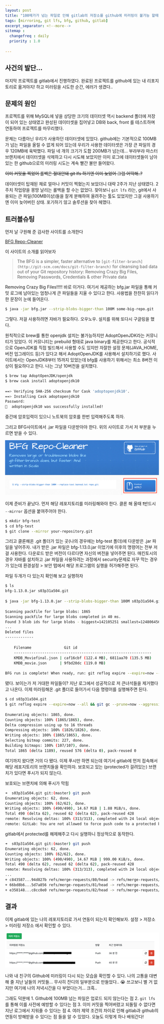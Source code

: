 ```yaml
---
layout: post
title: "100메가가 넘는 파일로 인해 gitlab의 저장소를 github에 미러링이 불가능 할때"
tags: [mirroring, git lfs, bfg, github, gitlab]
excerpt_separator: <!--more-->
sitemap :
  changefreq : daily
  priority : 1.0

---
```


## 사건의 발단...

마지막 프로젝트를 gitlab에서 진행하였다. 완료된 프로젝트를 github에 있는 내 리포지토리로 옮겨야지! 하고 미러링을 시도한 순간, 에러가 생겼다..  

<!--more-->

## 문제의 원인

프로젝트를 위해 MySQL에 넣을 상당한 크기의 데이터셋 역시 backend 폴더에 저장이 되어 있는 상태였고 완성된 데이터셋을 집어넣고 DB와 back, front 를 테스트하며 연동하여 프로젝트를 마무리했다.

문제는 다름아닌 우리가 사용하던 데이터셋에 있었다. github에는 기본적으로 100MB가 넘는 파일을 올릴 수 없게 되어 있는데 우리가 사용한 데이터셋은 가장 큰 파일의 경우 120MB에 육박했다. 파일 네 개의 크기가 도합 200MB가 넘는데... 부랴부랴 마스터 브랜치에서 데이터셋을 삭제하고 다시 시도해 보았지만 이미 로그에 데이터셋들이 남아있는 한 github으로의 미러링 시도는 계속 빨간 불만 들어왔다.

~~이미 커밋을 찍었어   롤백은 절대안돼   git lfs 하기엔 이미 늦었어   그럼 어떡해..?~~

데이터셋이 탑재된 채로 얼마나 커밋이 찍혔는지 보았더니 대략 2주가 지난 상태였다. 2주치 작업량을 몽땅 날리는 롤백을 할 수는 없었다. 찾아보니 `git lfs` 라는, git에서 사용되는 큰 파일(100MB이상)들을 잘게 분해하여 올려주는 툴도 있었지만 그걸 사용하기엔 이미 늦어버린 상태. 포기하기 않고 솔루션을 찾아 헤맸다.

## 트러블슈팅

먼저 날 구원해 준 감사한 사이트를 소개한다

[BFG Repo-Cleaner](https://rtyley.github.io/bfg-repo-cleaner/)

이 사이트의 소개를 읽어보자

> The BFG is a simpler, faster alternative to `[git-filter-branch](http://git-scm.com/docs/git-filter-branch)` for cleansing bad data out of your Git repository history: Removing Crazy Big Files, Removing Passwords, Credentials & other Private data

Removing Crazy Big Files!!!!! 바로 이거다. 여기서 제공하는 bfg.jar 파일을 통해 커밋 로그에 남아있는 엄청나게 큰 파일들을 지울 수 있다고 한다. 사용법을 찬찬히 읽다가 한 문장이 눈에 들어온다.

```bash
$ java -jar bfg.jar --strip-blobs-bigger-than 100M some-big-repo.git
```

그렇다. 저걸 사용하려면 자바가 필요하다. 오우노우. 설치를 위해 또다시 구글링을 했다.

원칙적으로 brew를 통한 openjdk 설치는 불가능하지만 AdoptOpenJDK라는 커뮤니티가 있었다. 이 커뮤니티는 prebuild 형태로 java binary를 제공한다고 한다. 공식적으로 OpenJDK를 직접 빌드해서 사용할 수도 있지만 자잘한 설정 문제(JAVA_HOME, 버전 업그레이드 등)가 있다고 해서 AdoptOpenJDK를 사용해서 설치하기로 했다. 사이트에서는 OpenJDK8부터 15까지 있었는데 bfg를 사용하기 위해서는 최소 8버전 이상이 필요하다고 한다. 나는 그냥 10버전을 설치했다.

```bash
$ brew tap AdoptOpenJDK/openjdk
$ brew cask install adoptopenjdk10

==> Verifying SHA-256 checksum for Cask 'adoptopenjdk10'.
==> Installing Cask adoptopenjdk10
Password:
🍺  adoptopenjdk10 was successfully installed!
```

중간에 암호입력이 있으니 노트북의 암호를 한번 입력해주도록 하자.

그리고 BFG사이트에서 .jar 파일을 다운받아야 한다. 위의 사이트로 가서 저 부분을 누르면 받을 수 있다.

![img/Screen_Shot_2020-11-26_at_9.18.11_PM.png](/assets/img/posts/2020-11-26-mirroring-failed-due-to-large-file/Screen_Shot_2020-11-26_at_9.18.11_PM.png)

이제 준비가 끝났다. 먼저 해당 레포지토리를 미러링해와야 한다. 클론 해 올때 ❗반드시 `--mirror` 옵션을 붙여주어야 한다.

```bash
$ mkdir bfg-test
$ cd bfg-test
$ git clone --mirror your-repository.git
```

그리고 클론해온 .git 폴더가 있는 곳(나의 경우에는 bfg-test 폴더)에 다운받은 .jar 파일을 넣어주자. 내가 받은 .jar 파일은 bfg-1.13.0.jar 이었기에 이후의 명령어는 전부 저걸 사용한다. 다운로드 받은 버전이 다르다면 자신의 버전을 넣어주면 된다. 매킨토시의 경우 자바를 설치하고 .jar 파일을 사용하려는 과정에서 security문제로 자꾸 막는 경우가 있는데 환경설정 > 보안 탭에서 해당 프로그램의 실행을 허가해주면 된다. 

파일 두개가 다 있는지 확인해 보고 실행하자

```bash
$ ls
bfg-1.13.0.jar s03p31a504.git

$ java -jar bfg-1.13.0.jar --strip-blobs-bigger-than 100M s03p31a504.git

Scanning packfile for large blobs: 1865
Scanning packfile for large blobs completed in 40 ms.
Found 3 blob ids for large blobs - biggest=142105251 smallest=124806456...
...
Deleted files
-------------

	Filename               Git id
	---------------------------------------------------------------
	KMDB_Moviefinal.json | caf16cbf (122.4 MB), 6811aa70 (135.5 MB)
	KMDB_movie.json      | 9fbd20dc (119.0 MB)

BFG run is complete! When ready, run: git reflog expire --expire=now --all && git gc --prune=now --aggressive
```

됐다. 보이는가 저 거대한 파일들이? 지난 로그에서 성공적으로 저 큰녀석들을 제거했다고 나온다. 이제 미러링해온 .git 폴더로 들어가서 다음 명령어를 실행해주면 된다.

```bash
$ cd s03p31a504.git
$ git reflog expire --expire=now --all && git gc --prune=now --aggressive

Enumerating objects: 1865, done.
Counting objects: 100% (1865/1865), done.
Delta compression using up to 16 threads
Compressing objects: 100% (1826/1826), done.
Writing objects: 100% (1865/1865), done.
Selecting bitmap commits: 227, done.
Building bitmaps: 100% (107/107), done.
Total 1865 (delta 1189), reused 576 (delta 0), pack-reused 0
```

여기까지 왔다면 거의 다 됐다. 이제 푸시만 하면 되는데 여기서 gitlab에 먼저 접속해서 해당 레포지토리의 브랜치들을 확인하자. 보호되고 있는 (protected가 걸려있는) 브랜치가 있다면 푸시가 되지 않는다. 

보호되는 브랜치에 의해 푸시가 막힘

```bash
➜  s03p31a504.git git:(master) git push
Enumerating objects: 62, done.
Counting objects: 100% (62/62), done.
Writing objects: 100% (490/490), 14.67 MiB | 1.88 MiB/s, done.
Total 490 (delta 62), reused 62 (delta 62), pack-reused 428
remote: Resolving deltas: 100% (313/313), completed with 24 local objects.
remote: GitLab: You are not allowed to force push code to a protected branch on this project.
```

gitlab에서 protected를 해제해주고 다시 실행하니 정상적으로 동작한다.

```bash
➜  s03p31a504.git git:(master) git push
Enumerating objects: 62, done.
Counting objects: 100% (62/62), done.
Writing objects: 100% (490/490), 14.67 MiB | 999.00 KiB/s, done.
Total 490 (delta 62), reused 62 (delta 62), pack-reused 428
remote: Resolving deltas: 100% (313/313), completed with 24 local objects.
...
+ c843587...94d827b refs/merge-requests/80/head -> refs/merge-requests/80/head (forced update)
+ 66bd8b6...5d7a856 refs/merge-requests/81/head -> refs/merge-requests/81/head (forced update)
+ e358148...c8cc0e0 refs/merge-requests/82/head -> refs/merge-requests/82/head (forced update)
```

## 결과

이제 gitlab에 있는 나의 레포지토리로 가서 연동이 되는지 확인해보자. 설정 > 저장소 > 미러링 저장소 에서 확인할 수 있다. 

![img/Screen_Shot_2020-11-26_at_9.32.19_PM.png](/assets/img/posts/2020-11-26-mirroring-failed-due-to-large-file/Screen_Shot_2020-11-26_at_9.32.19_PM.png)

나와 내 친구의 Github에 미러링이 다시 되는 모습을 확인할 수 있다. 나의 고통을 대변해 줄 지난 날들의 커밋들... 무사히 잔디의 일부분으로 만들었다.. 😭 쓰고보니 별 거 없지만 여기에 나의 저녁시간을 다 부었다는거... 크흑..

그래도 덕분에 1. Github에 100MB 넘는 파일은 업로드 되지 않는다는 점 2. `git lfs` 를 통해 이를 사전에 예방할 수 있다는 점 3. 이미 커밋을 찍어버렸고 되돌릴 수 없다면 지난 로그에서 지워줄 수 있다는 점 4. 여러 제약 조건의 차이로 인해 gitlab과 github의 연동이 방해받을 수 있다는 점 들을 알 수 있었다. 오늘도 이렇게 하나 배워간다!